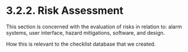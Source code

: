 # 3.2.2. Risk Assessment 

This section is concerned with the evaluation of risks in relation to: alarm systems, user interface, hazard mitigations, software, and design. 

How this is relevant to the checklist database that we created. 
